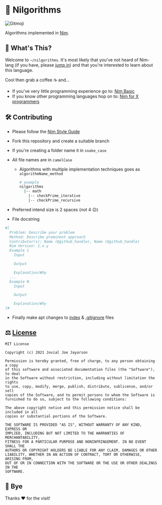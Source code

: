 # 👑 Nilgorithms

![Gitmoji](https://img.shields.io/badge/gitmoji-%20😎-FFDD67.svg)

Algorithms implemented in [Nim](https://nim-lang.org/).

## 🏁 What's This?

Welcome to `~/nilgorithms`. It's most likely that you've not heard of Nim-lang (if you have, please [jump in](#contributing)) and that you're interested to learn about this language.

Cool then grab a coffee :coffee: and...

- If you've very little programming experience go to: [Nim Basic](https://narimiran.github.io/nim-basics/)
- If you know other programming languages hop on to: [Nim for X programmers](https://github.com/nim-lang/Nim/wiki#nim-for-x-programmers)

## 🛠 Contributing

- Please follow the [Nim Style Guide](https://nim-lang.org/docs/nep1.html/)
- Fork this repository and create a suitable branch
- If you're creating a folder name it in `snake_case`
- All file names are in `camelCase`
  - Algorithms with multiple implementation techniques goes as `algorithmName_method`
  
    ```bash
    # example
    nilgorithms
      |-- math
        |-- checkPrime_iterative
        |-- checkPrime_recursive
    ```

- Preferred intend size is 2 spaces (not 4 :wink:)
- File docstring

```nim
#[
  Problem: Describe your problem
  Method: Describe prominent approach
  Contributor(s): Name (@github_handle), Name (@github_handle)
  Nim Version: 1.x.y
  Example 1
    Input

    Output

    Explanation/Why
  ...
  Example N
    Input

    Output

    Explanation/Why
]#
```

- Finally make apt changes to [index](/index.md) & [.gitignore](/.gitignore) files

## ⚖️ [License](/LICENSE)

```text
MIT License

Copyright (c) 2021 Jovial Joe Jayarson

Permission is hereby granted, free of charge, to any person obtaining a copy
of this software and associated documentation files (the "Software"), to deal
in the Software without restriction, including without limitation the rights
to use, copy, modify, merge, publish, distribute, sublicense, and/or sell
copies of the Software, and to permit persons to whom the Software is
furnished to do so, subject to the following conditions:

The above copyright notice and this permission notice shall be included in all
copies or substantial portions of the Software.

THE SOFTWARE IS PROVIDED "AS IS", WITHOUT WARRANTY OF ANY KIND, EXPRESS OR
IMPLIED, INCLUDING BUT NOT LIMITED TO THE WARRANTIES OF MERCHANTABILITY,
FITNESS FOR A PARTICULAR PURPOSE AND NONINFRINGEMENT. IN NO EVENT SHALL THE
AUTHORS OR COPYRIGHT HOLDERS BE LIABLE FOR ANY CLAIM, DAMAGES OR OTHER
LIABILITY, WHETHER IN AN ACTION OF CONTRACT, TORT OR OTHERWISE, ARISING FROM,
OUT OF OR IN CONNECTION WITH THE SOFTWARE OR THE USE OR OTHER DEALINGS IN THE
SOFTWARE.
```

## 🏁 Bye

Thanks :heart: for the visit!
